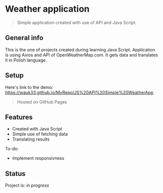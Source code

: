 # Weather application
> Simple application created with use of API and Java Script.

## General info
This is the one of projects created during learning Java Script. Application is using Axios and API of OpenWeatherMap.com. It gets data and translates it in Polish language.

## Setup
Here's link to the demo: https://wauk33.github.io/MyRepo/JS%20API%20Simple%20WeatherApp 
> Hosted on GitHub Pages

## Features

* Created with Java Script
* Simple use of fetching data
* Translating results

To-do:

* Implement responsivness

## Status
Project is: _in progress_

